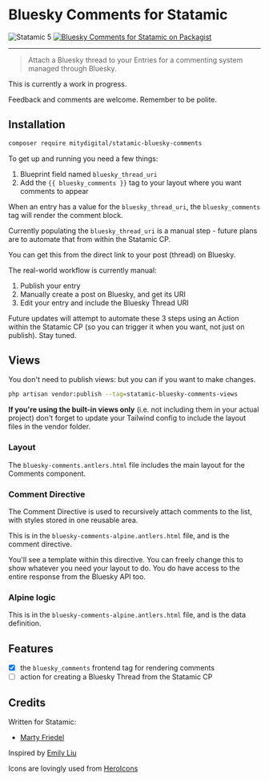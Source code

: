 # Bluesky Comments for Statamic

<!-- statamic:hide -->

![Statamic 5](https://img.shields.io/badge/Statamic-5.0-FF269E?style=for-the-badge&link=https://statamic.com)
[![Bluesky Comments for Statamic on Packagist](https://img.shields.io/packagist/v/mitydigital/statamic-bluesky-comments?style=for-the-badge)](https://packagist.org/packages/mitydigital/statamic-bluesky-comments/stats)

---

<!-- /statamic:hide -->

> Attach a Bluesky thread to your Entries for a commenting system managed through Bluesky.

This is currently a work in progress.

Feedback and comments are welcome. Remember to be polite.

## Installation
```bash
composer require mitydigital/statamic-bluesky-comments
```

To get up and running you need a few things:
1. Blueprint field named `bluesky_thread_uri`
2. Add the `{{ bluesky_comments }}` tag to your layout where you want comments to appear

When an entry has a value for the `bluesky_thread_uri`, the `bluesky_comments` tag will render
the comment block.

Currently populating the `bluesky_thread_uri` is a manual step - future plans are to automate that
from within the Statamic CP.

You can get this from the direct link to your post (thread) on Bluesky.

The real-world workflow is currently manual:
1. Publish your entry
2. Manually create a post on Bluesky, and get its URI
3. Edit your entry and include the Bluesky Thread URI

Future updates will attempt to automate these 3 steps using an Action within the Statamic CP 
(so you can trigger it when you want, not just on publish). Stay tuned.

## Views

You don't need to publish views: but you can if you want to make changes.

```bash
php artisan vendor:publish --tag=statamic-bluesky-comments-views
```

**If you're using the built-in views only** (i.e. not including them in your actual project) 
don't forget to update your Tailwind config to include the layout files in the vendor folder.

### Layout

The `bluesky-comments.antlers.html` file includes the main layout for the Comments component.

### Comment Directive

The Comment Directive is used to recursively attach comments to the list, with styles
stored in one reusable area.

This is in the `bluesky-comments-alpine.antlers.html` file, and is the comment directive.

You'll see a template within this directive. You can freely change this to show whatever 
you need your layout to do. You do have access to the entire response from the Bluesky API too.

### Alpine logic

This is in the `bluesky-comments-alpine.antlers.html` file, and is the data definition.

## Features
- [x] the `bluesky_comments` frontend tag for rendering comments
- [ ] action for creating a Bluesky Thread from the Statamic CP

## Credits

Written for Statamic:
- [Marty Friedel](https://github.com/martyf)

Inspired by [Emily Liu](https://bsky.app/profile/emilyliu.me/post/3lbqta5lnck2i)

Icons are lovingly used from [HeroIcons](https://heroicons.com)